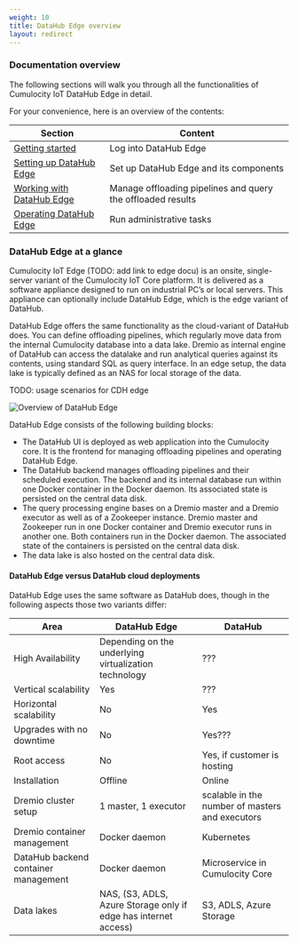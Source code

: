 ```yaml
---
weight: 10
title: DataHub Edge overview
layout: redirect
---
```


### Documentation overview

The following sections will walk you through all the functionalities of Cumulocity IoT DataHub Edge in detail.

For your convenience, here is an overview of the contents:

| Section | Content |
| -----   | -----   |
| [Getting started](/datahub/running-datahub-on-the-edge/#getting-started) | Log into DataHub Edge |
| [Setting up DataHub Edge](/datahub/running-datahub-on-the-edge/#setting-up-datahub-edge) | Set up DataHub Edge and its components |
| [Working with DataHub Edge](/datahub/running-datahub-on-the-edge/#working-with-datahub-edge) | Manage offloading pipelines and query the offloaded results |
| [Operating DataHub Edge](/datahub/running-datahub-on-the-edge/#operating-datahub-edge) | Run administrative tasks |

### DataHub Edge at a glance

Cumulocity IoT Edge (TODO: add link to edge docu) is an onsite, single-server variant of the Cumulocity IoT Core platform. It is delivered as a software appliance designed to run on industrial PC’s or local servers. This appliance can optionally include DataHub Edge, which is the edge variant of DataHub.

DataHub Edge offers the same functionality as the cloud-variant of DataHub does. You can define offloading pipelines, which regularly move data from the internal Cumulocity database into a data lake. Dremio as internal engine of DataHub can access the datalake and run analytical queries against its contents, using standard SQL as query interface. In an edge setup, the data lake is typically defined as an NAS for local storage of the data.

TODO: usage scenarios for CDH edge

<img src="/images/datahub-guide/datahub-edge-overview.png" alt="Overview of DataHub Edge" style="max-width: 70%">

DataHub Edge consists of the following building blocks:
* The DataHub UI is deployed as web application into the Cumulocity core. It is the frontend for managing offloading pipelines and operating DataHub Edge.
* The DataHub backend manages offloading pipelines and their scheduled execution. The backend and its internal database run within one Docker container in the Docker daemon. Its associated state is persisted on the central data disk.
* The query processing engine bases on a Dremio master and a Dremio executor as well as of a Zookeeper instance. Dremio master and Zookeeper run in one Docker container and Dremio executor runs in another one. Both containers run in the Docker daemon. The associated state of the containers is persisted on the central data disk.
* The data lake is also hosted on the central data disk.

#### DataHub Edge versus DataHub cloud deployments

DataHub Edge uses the same software as DataHub does, though in the following aspects those two variants differ:

| Area | DataHub Edge | DataHub |
| -----   | -----   | -----   |
| High Availability | Depending on the underlying virtualization technology  | ??? |
| Vertical scalability | Yes | ??? |
| Horizontal scalability | No | Yes |
| Upgrades with no downtime | No | Yes??? |
| Root access | No | Yes, if customer is hosting |
| Installation | Offline | Online |
| Dremio cluster setup | 1 master, 1 executor | scalable in the number of masters and executors |
| Dremio container management | Docker daemon | Kubernetes |
| DataHub backend container management | Docker daemon | Microservice in Cumulocity Core |
| Data lakes | NAS, (S3, ADLS, Azure Storage only if edge has internet access) | S3, ADLS, Azure Storage |